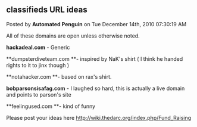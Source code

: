 ## classifieds URL ideas
Posted by **Automated Penguin** on Tue December 14th, 2010 07:30:19 AM

All of these domains are open unless otherwise noted.

**hackadeal.com** - Generic

**dumpsterdiveteam.com **- inspired by NaK's shirt ( I think he handed rights to it to jinx though )

**notahacker.com **- based on rax's shirt.

**bobparsonsisafag.com** - I laughed so hard, this is actually a live domain and points to parson's site

**feelingused.com **- kind of funny

Please post your ideas here <http://wiki.thedarc.org/index.php/Fund_Raising>
